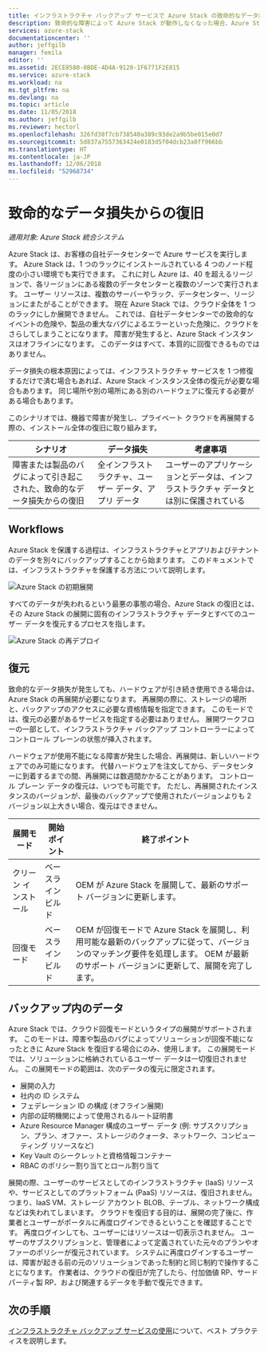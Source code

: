```yaml
---
title: インフラストラクチャ バックアップ サービスで Azure Stack の致命的なデータ損失から復旧する | Microsoft Docs
description: 致命的な障害によって Azure Stack が動作しなくなった場合、Azure Stack 展開を確立し直すときに、インフラストラクチャ データを復元できます。
services: azure-stack
documentationcenter: ''
author: jeffgilb
manager: femila
editor: ''
ms.assetid: 2ECE8580-0BDE-4D4A-9120-1F6771F2E815
ms.service: azure-stack
ms.workload: na
ms.tgt_pltfrm: na
ms.devlang: na
ms.topic: article
ms.date: 11/05/2018
ms.author: jeffgilb
ms.reviewer: hectorl
ms.openlocfilehash: 326fd38f7cb738540a389c93de2a9b5be015e0d7
ms.sourcegitcommit: 5d837a7557363424e0183d5f04dcb23a8ff966bb
ms.translationtype: HT
ms.contentlocale: ja-JP
ms.lasthandoff: 12/06/2018
ms.locfileid: "52968734"
---
```

# <a name="recover-from-catastrophic-data-loss"></a>致命的なデータ損失からの復旧

*適用対象: Azure Stack 統合システム*

Azure Stack は、お客様の自社データセンターで Azure サービスを実行します。 Azure Stack は、1 つのラックにインストールされている 4 つのノード程度の小さい環境でも実行できます。 これに対し Azure は、40 を超えるリージョンで、各リージョンにある複数のデータセンターと複数のゾーンで実行されます。 ユーザー リソースは、複数のサーバーやラック、データセンター、リージョンにまたがることができます。 現在 Azure Stack では、クラウド全体を 1 つのラックにしか展開できません。 これでは、自社データセンターでの致命的なイベントの危険や、製品の重大なバグによるエラーといった危険に、クラウドをさらしてしまうことになります。 障害が発生すると、Azure Stack インスタンスはオフラインになります。 このデータはすべて、本質的に回復できるものではありません。

データ損失の根本原因によっては、インフラストラクチャ サービスを 1 つ修復するだけで済む場合もあれば、Azure Stack インスタンス全体の復元が必要な場合もあります。 同じ場所や別の場所にある別のハードウェアに復元する必要がある場合もあります。

このシナリオでは、機器で障害が発生し、プライベート クラウドを再展開する際の、インストール全体の復旧に取り組みます。

| シナリオ                                                           | データ損失                            | 考慮事項                                                             |
|--------------------------------------------------------------------|--------------------------------------|----------------------------------------------------------------------------|
| 障害または製品のバグによって引き起こされた、致命的なデータ損失からの復旧 | 全インフラストラクチャ、ユーザー データ、アプリ データ | ユーザーのアプリケーションとデータは、インフラストラクチャ データとは別に保護されている |

## <a name="workflows"></a>Workflows

Azure Stack を保護する過程は、インフラストラクチャとアプリおよびテナントのデータを別々にバックアップすることから始まります。 このドキュメントでは、インフラストラクチャを保護する方法について説明します。 

![Azure Stack の初期展開](media/azure-stack-backup/azure-stack-backup-workflow1.png)

すべてのデータが失われるという最悪の事態の場合、Azure Stack の復旧とは、その Azure Stack の展開に固有のインフラストラクチャ データとすべてのユーザー データを復元するプロセスを指します。 

![Azure Stack の再デプロイ](media/azure-stack-backup/azure-stack-backup-workflow2.png)

## <a name="restore"></a>復元

致命的なデータ損失が発生しても、ハードウェアが引き続き使用できる場合は、Azure Stack の再展開が必要になります。 再展開の際に、ストレージの場所と、バックアップのアクセスに必要な資格情報を指定できます。 このモードでは、復元の必要があるサービスを指定する必要はありません。 展開ワークフローの一部として、インフラストラクチャ バックアップ コントローラーによってコントロール プレーンの状態が挿入されます。

ハードウェアが使用不能になる障害が発生した場合、再展開は、新しいハードウェアでのみ可能になります。 代替ハードウェアを注文してから、データセンターに到着するまでの間、再展開には数週間かかることがあります。 コントロール プレーン データの復元は、いつでも可能です。 ただし、再展開されたインスタンスのバージョンが、最後のバックアップで使用されたバージョンよりも 2 バージョン以上大きい場合、復元はできません。 

| 展開モード | 開始ポイント | 終了ポイント                                                                                                                                                                                                     |
|-----------------|----------------|---------------------------------------------------------------------------------------------------------------------------------------------------------------------------------------------------------------|
| クリーン インストール   | ベースライン ビルド | OEM が Azure Stack を展開して、最新のサポート バージョンに更新します。                                                                                                                                          |
| 回復モード   | ベースライン ビルド | OEM が回復モードで Azure Stack を展開し、利用可能な最新のバックアップに従って、バージョンのマッチング要件を処理します。 OEM が最新のサポート バージョンに更新して、展開を完了します。 |

## <a name="data-in-backups"></a>バックアップ内のデータ

Azure Stack では、クラウド回復モードというタイプの展開がサポートされます。 このモードは、障害や製品のバグによってソリューションが回復不能になったときに Azure Stack を復旧する場合にのみ、使用します。 この展開モードでは、ソリューションに格納されているユーザー データは一切復旧されません。 この展開モードの範囲は、次のデータの復元に限定されます。

 - 展開の入力
 - 社内の ID システム
 - フェデレーション ID の構成 (オフライン展開)
 - 内部の証明機関によって使用されるルート証明書
 - Azure Resource Manager 構成のユーザー データ (例: サブスクリプション、プラン、オファー、ストレージのクォータ、ネットワーク、コンピューティング リソースなど)
 - Key Vault のシークレットと資格情報コンテナー
 - RBAC のポリシー割り当てとロール割り当て 

展開の際、ユーザーのサービスとしてのインフラストラクチャ (IaaS) リソースや、サービスとしてのプラットフォーム (PaaS) リソースは、復旧されません。 つまり、IaaS VM、ストレージ アカウント BLOB、テーブル、ネットワーク構成などは失われてしまいます。 クラウドを復旧する目的は、展開の完了後に、作業者とユーザーがポータルに再度ログインできるということを確認することです。 再度ログインしても、ユーザーにはリソースは一切表示されません。 ユーザーのサブスクリプションと、管理者によって定義されていた元々のプランやオファーのポリシーが復元されています。 システムに再度ログインするユーザーは、障害が起きる前の元のソリューションであった制約と同じ制約で操作することになります。 作業者は、クラウドの復旧が完了したら、付加価値 RP、サード パーティ製 RP、および関連するデータを手動で復元できます。

## <a name="next-steps"></a>次の手順

[インフラストラクチャ バックアップ サービスの使用](azure-stack-backup-best-practices.md)について、ベスト プラクティスを説明します。
